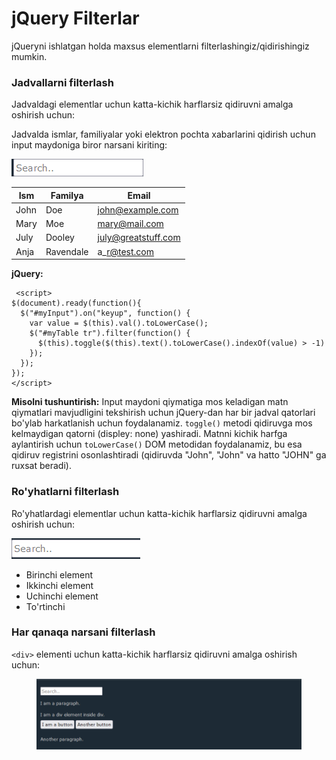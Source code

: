# jQuery Filterlar

jQueryni ishlatgan holda maxsus elementlarni filterlashingiz/qidirishingiz mumkin.

### Jadvallarni filterlash <a href="#jadvallarni-filterlash" id="jadvallarni-filterlash"></a>

Jadvaldagi elementlar uchun katta-kichik harflarsiz qidiruvni amalga oshirish uchun:

Jadvalda ismlar, familiyalar yoki elektron pochta xabarlarini qidirish uchun input maydoniga biror narsani kiriting:

![](<../../.gitbook/assets/image (127).png>)

| Ism  | Familya   | Email               |
| ---- | --------- | ------------------- |
| John | Doe       | john@example.com    |
| Mary | Moe       | mary@mail.com       |
| July | Dooley    | july@greatstuff.com |
| Anja | Ravendale | a\_r@test.com       |

**jQuery:**

```
 <script>
$(document).ready(function(){
  $("#myInput").on("keyup", function() {
    var value = $(this).val().toLowerCase();
    $("#myTable tr").filter(function() {
      $(this).toggle($(this).text().toLowerCase().indexOf(value) > -1)
    });
  });
});
</script> 
```

**Misolni tushuntirish:** Input maydoni qiymatiga mos keladigan matn qiymatlari mavjudligini tekshirish uchun jQuery-dan har bir jadval qatorlari bo'ylab harkatlanish uchun foydalanamiz. `toggle()` metodi qidiruvga mos kelmaydigan qatorni (displey: none) yashiradi. Matnni kichik harfga aylantirish uchun `toLowerCase()` DOM metodidan foydalanamiz, bu esa qidiruv registrini osonlashtiradi (qidiruvda "John", "John" va hatto "JOHN" ga ruxsat beradi).

### Ro'yhatlarni filterlash <a href="#royhatlarni-filterlash" id="royhatlarni-filterlash"></a>

Ro'yhatlardagi elementlar uchun katta-kichik harflarsiz qidiruvni amalga oshirish uchun:

![](<../../.gitbook/assets/image (173).png>)

* Birinchi element
* Ikkinchi element
* Uchinchi element
* To'rtinchi

### Har qanaqa narsani filterlash <a href="#har-qanaqa-narsani-filterlash" id="har-qanaqa-narsani-filterlash"></a>

`<div>` elementi uchun katta-kichik harflarsiz qidiruvni amalga oshirish uchun:

<figure><img src="../../.gitbook/assets/image (140).png" alt=""><figcaption></figcaption></figure>
